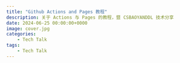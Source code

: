 ```yaml
---
title: "Github Actions and Pages 教程"
description: 关于 Actions 与 Pages 的教程，暨 CSBAOYANDDL 技术分享
date: 2024-06-25 00:00:00+0000
image: cover.jpg
categories:
    - Tech Talk
tags:
    - Tech Talk
---
```


## 